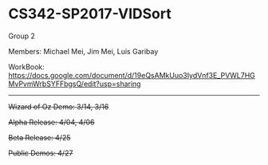 # CS342-SP2017-VIDSort

Group 2

Members: Michael Mei, Jim Mei, Luis Garibay

WorkBook: https://docs.google.com/document/d/19eQsAMkUuo3IydVnf3E_PVWL7HGMvPvmWrbSYFFbgsQ/edit?usp=sharing
___

<strike>Wizard of Oz Demo: 3/14, 3/16</strike>

<strike>Alpha Release: 4/04, 4/06</strike>

<strike>Beta Release: 4/25</strike>

<strike>Public Demos: 4/27</strike>
